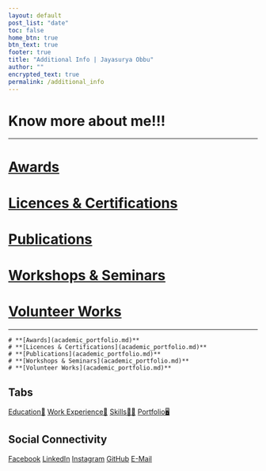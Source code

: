 ```yaml
---
layout: default
post_list: "date"
toc: false
home_btn: true
btn_text: true
footer: true
title: "Additional Info | Jayasurya Obbu"
author: ""
encrypted_text: true
permalink: /additional_info
---
```


# **Know more about me!!!**

***
# **[Awards](academic_portfolio.md)**
# **[Licences & Certifications](academic_portfolio.md)**
# **[Publications](academic_portfolio.md)**
# **[Workshops & Seminars](academic_portfolio.md)**
# **[Volunteer Works](academic_portfolio.md)**
***

```
# **[Awards](academic_portfolio.md)**
# **[Licences & Certifications](academic_portfolio.md)**
# **[Publications](academic_portfolio.md)**
# **[Workshops & Seminars](academic_portfolio.md)**
# **[Volunteer Works](academic_portfolio.md)**
```

## Tabs

[Education📖](education.md) [Work Experience💼](work-experience.md) [Skills🤹🏼](skills.md) [Portfolio🖥️](portfolio.md)

## Social Connectivity

[Facebook](https://www.facebook.com/jayasurya.obbu/) [LinkedIn](https://www.linkedin.com/in/jayasurya-obbu/) [Instagram](https://www.instagram.com/mr__circuit/) [GitHub](https://github.com/mr-circuit) [E-Mail]( mailto:hello@jayasurya.me) 